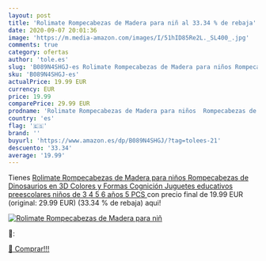 ```yaml
---
layout: post
title: 'Rolimate Rompecabezas de Madera para niñ al 33.34 % de rebaja'
date: 2020-09-07 20:01:36
image: 'https://m.media-amazon.com/images/I/51hID85Re2L._SL400_.jpg'
comments: true
category: ofertas
author: 'tole.es'
slug: 'B089N4SHGJ-es Rolimate Rompecabezas de Madera para niños Rompecabezas de...'
sku: 'B089N4SHGJ-es'
actualPrice: 19.99 EUR
currency: EUR
price: 19.99
comparePrice: 29.99 EUR
prodname: 'Rolimate Rompecabezas de Madera para niños  Rompecabezas de Dinosaurios en 3D Colores y Formas Cognición Juguetes educativos preescolares niños de 3 4 5 6 años  5 PCS '
country: 'es'
flag: '🇪🇸'
brand: ''
buyurl: 'https://www.amazon.es/dp/B089N4SHGJ/?tag=tolees-21'
descuento: '33.34'
average: '19.99'
---
```


Tienes [Rolimate Rompecabezas de Madera para niños  Rompecabezas de Dinosaurios en 3D Colores y Formas Cognición Juguetes educativos preescolares niños de 3 4 5 6 años  5 PCS ](https://www.amazon.es/dp/B089N4SHGJ/?tag=tolees-21) con precio final de  19.99 EUR (original: 29.99 EUR) (33.34 %  de rebaja) aqui!

[![Rolimate Rompecabezas de Madera para niñ](https://m.media-amazon.com/images/I/51hID85Re2L._SL400_.jpg)](https://www.amazon.es/dp/B089N4SHGJ/?tag=tolees-21)

🔎:


[🛒 Comprar!!!](https://www.amazon.es/dp/B089N4SHGJ/?tag=tolees-21)
